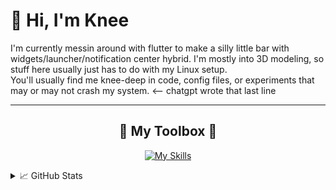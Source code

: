 # 👋 Hi, I'm Knee

I'm currently messin around with flutter to make a silly little bar with widgets/launcher/notification center hybrid. I'm mostly into 3D modeling, so stuff here usually just has to do with my Linux setup.  
You'll usually find me knee-deep in code, config files, or experiments that may or may not crash my system. <-- chatgpt wrote that last line

---

<h2 align="center">🔧 My Toolbox 🔧</h2>

<p align="center">
  <a href="https://skillicons.dev">
    <img src="https://skillicons.dev/icons?i=python,html,css,figma,blender,ai,ps,linux,arch&perline=6" alt="My Skills" />
  </a>
</p>


<details>
  <summary>📈 GitHub Stats</summary>
<p align="center">
  <img src="https://github-readme-stats.vercel.app/api?username=HumpityDumpityDumber&show_icons=true&theme=tokyonight&hide_title=true" alt="GitHub Stats" />
  <img src="https://streak-stats.demolab.com?user=HumpityDumpityDumber&theme=tokyonight" alt="GitHub Streak" />
</p>
</details>

